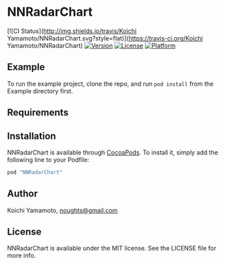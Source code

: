# NNRadarChart

[![CI Status](http://img.shields.io/travis/Koichi Yamamoto/NNRadarChart.svg?style=flat)](https://travis-ci.org/Koichi Yamamoto/NNRadarChart)
[![Version](https://img.shields.io/cocoapods/v/NNRadarChart.svg?style=flat)](http://cocoapods.org/pods/NNRadarChart)
[![License](https://img.shields.io/cocoapods/l/NNRadarChart.svg?style=flat)](http://cocoapods.org/pods/NNRadarChart)
[![Platform](https://img.shields.io/cocoapods/p/NNRadarChart.svg?style=flat)](http://cocoapods.org/pods/NNRadarChart)

## Example

To run the example project, clone the repo, and run `pod install` from the Example directory first.

## Requirements

## Installation

NNRadarChart is available through [CocoaPods](http://cocoapods.org). To install
it, simply add the following line to your Podfile:

```ruby
pod "NNRadarChart"
```

## Author

Koichi Yamamoto, noughts@gmail.com

## License

NNRadarChart is available under the MIT license. See the LICENSE file for more info.
